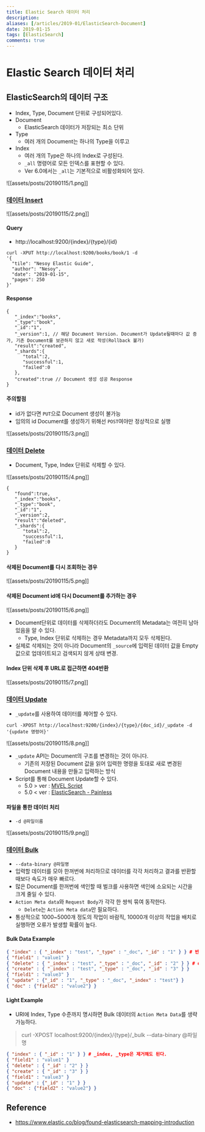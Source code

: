 ```yaml
---
title: Elastic Search 데이터 처리
description: 
aliases: [/articles/2019-01/ElasticSearch-Document]
date: 2019-01-15
tags: [ElasticSearch]
comments: true
---
```

# Elastic Search 데이터 처리
## ElasticSearch의 데이터 구조
- Index, Type, Document 단위로 구성되어있다.
- Document
    - ElasticSearch 데이터가 저장되는 최소 단위
- Type
    - 여러 개의 Document는 하나의 Type을 이루고
- Index
    - 여러 개의 Type은 하나의 Index로 구성된다.
    - `_all` 명령어로 모든 인덱스를 표현할 수 있다.
    - Ver 6.0에서는 `_all`는 기본적으로 비활성화되어 있다.

![[assets/posts/20190115/1.png]]

### [데이터 Insert](https://www.elastic.co/guide/en/elasticsearch/reference/current/docs-index_.html)

![[assets/posts/20190115/2.png]]

#### Query
- http://localhost:9200/{index}/{type}/{id}
```shell
curl -XPUT http://localhost:9200/books/book/1 -d
'{
  "tile": "Nesoy Elastic Guide",
  "author": "Nesoy",
  "date": "2019-01-15",
  "pages": 250
}'
```

#### Response
```shell
{
   "_index":"books",
   "_type":"book",
   "_id":"1",
   "_version":1, // 해당 Document Version. Document가 Update될때마다 값 증가, 기존 Document를 보관하지 않고 새로 작성(Rollback 불가)
   "result":"created",
   "_shards":{
      "total":2,
      "successful":1,
      "failed":0
   },
   "created":true // Document 생성 성공 Response
}
```

#### 주의할점
- id가 없다면 `PUT`으로 Document 생성이 불가능
- 임의의 id Document를 생성하기 위해선 `POST`여야만 정상적으로 실행

![[assets/posts/20190115/3.png]]



### [데이터 Delete](https://www.elastic.co/guide/en/elasticsearch/reference/current/docs-delete.html)
- Document, Type, Index 단위로 삭제할 수 있다.

![[assets/posts/20190115/4.png]]

```shell
{
   "found":true,
   "_index":"books",
   "_type":"book",
   "_id":"1",
   "_version":2,
   "result":"deleted",
   "_shards":{
      "total":2,
      "successful":1,
      "failed":0
   }
}
```

#### 삭제된 Document를 다시 조회하는 경우
![[assets/posts/20190115/5.png]]

#### 삭제된 Document id에 다시 Document를 추가하는 경우
![[assets/posts/20190115/6.png]]

- Document단위로 데이터를 삭제하더라도 Document의 Metadata는 여전히 남아있음을 알 수 있다.
    - Type, Index 단위로 삭제하는 경우 Metadata까지 모두 삭제된다.
- 실제로 삭제되는 것이 아니라 Document의 `_source`에 입력된 데이터 값을 Empty값으로 업데이트되고 검색되지 않게 상태 변경.

#### Index 단위 삭제 후 URL로 접근하면 404반환
![[assets/posts/20190115/7.png]]


### [데이터 Update](https://www.elastic.co/guide/en/elasticsearch/reference/current/docs-update.html)
- `_update`를 사용하여 데이터를 제어할 수 있다.
```shell
curl -XPOST http://localhost:9200/{index}/{type}/{doc_id}/_update -d '{update 명령어}'
```

![[assets/posts/20190115/8.png]]

- `_update` API는 Document의 구조를 변경하는 것이 아니다.
    - 기존의 저장된 Document 값을 읽어 입력한 명령을 토대로 새로 변경된 Document 내용을 만들고 입력하는 방식
- Script를 통해 Document Update할 수 있다.
    - 5.0 > ver : [MVEL Script](https://github.com/mvel/mvel)
    - 5.0 < ver : [ElasticSearch - Painless](https://www.elastic.co/guide/en/elasticsearch/painless/current/painless-examples.html)

#### 파일을 통한 데이터 처리
- `-d @파일이름`

![[assets/posts/20190115/9.png]]

### [데이터 Bulk](https://www.elastic.co/guide/en/elasticsearch/reference/current/docs-bulk.html)
- `--data-binary @파일명`
- 입력할 데이터를 모아 한꺼번에 처리하므로 데이터를 각각 처리하고 결과를 반환할 때보다 속도가 매우 빠르다.
- 많은 Document를 한꺼번에 색인할 때 벌크를 사용하면 색인에 소요되는 시간을 크게 줄일 수 있다.
- `Action Meta data`와 `Request Body`가 각각 한 쌍씩 묶여 동작한다.
    - `Delete`는 `Action Meta data`만 필요하다.
- 통상적으로 1000~5000개 정도의 작업이 바람직, 10000개 이상의 작업을 배치로 실행하면 오류가 발생할 확률이 높다.

#### Bulk Data Example
```json
{ "index" : { "_index" : "test", "_type" : "_doc", "_id" : "1" } } # 반드시 줄 바꿈으로 Meta data와 Body를 구분한다
{ "field1" : "value1" }
{ "delete" : { "_index" : "test", "_type" : "_doc", "_id" : "2" } } # delete는 Body가 필요없다.
{ "create" : { "_index" : "test", "_type" : "_doc", "_id" : "3" } }
{ "field1" : "value3" }
{ "update" : {"_id" : "1", "_type" : "_doc", "_index" : "test"} }
{ "doc" : {"field2" : "value2"} }
```

#### Light Example
- URI에 Index, Type 수준까지 명시하면 Bulk 데이터의 `Action Meta Data`를 생략 가능하다.
> curl -XPOST localhost:9200/{index}/{type}/_bulk --data-binary @파일명

```json
{ "index" : { "_id" : "1" } } # _index, _type은 제거해도 된다.
{ "field1" : "value1" }
{ "delete" : { "_id" : "2" } }
{ "create" : { "_id" : "3" } }
{ "field1" : "value3" }
{ "update" : {"_id" : "1" } }
{ "doc" : {"field2" : "value2"} }
```

## Reference
- <https://www.elastic.co/blog/found-elasticsearch-mapping-introduction>
